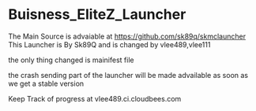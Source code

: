 Buisness_EliteZ_Launcher
========================
The Main Source is advaiable at https://github.com/sk89q/skmclauncher
This Launcher is By Sk89Q and is changed by vlee489,vlee111

the only thing changed is mainifest file 

the crash sending part of the launcher will be made advailable as soon as we get a stable version 

Keep Track of progress at vlee489.ci.cloudbees.com
